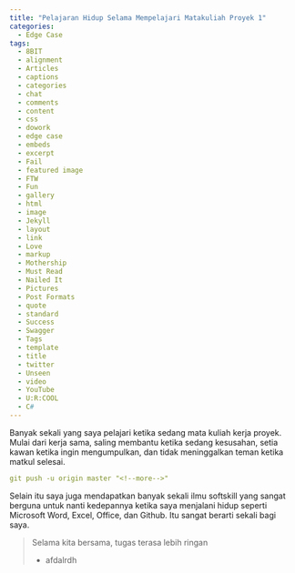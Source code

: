 ```yaml
---
title: "Pelajaran Hidup Selama Mempelajari Matakuliah Proyek 1"
categories:
  - Edge Case
tags:
  - 8BIT
  - alignment
  - Articles
  - captions
  - categories
  - chat
  - comments
  - content
  - css
  - dowork
  - edge case
  - embeds
  - excerpt
  - Fail
  - featured image
  - FTW
  - Fun
  - gallery
  - html
  - image
  - Jekyll
  - layout
  - link
  - Love
  - markup
  - Mothership
  - Must Read
  - Nailed It
  - Pictures
  - Post Formats
  - quote
  - standard
  - Success
  - Swagger
  - Tags
  - template
  - title
  - twitter
  - Unseen
  - video
  - YouTube
  - U:R:COOL
  - C#
---
```


Banyak sekali yang saya pelajari ketika sedang mata kuliah kerja proyek. Mulai dari kerja sama, saling membantu ketika sedang kesusahan, setia kawan ketika ingin mengumpulkan, dan tidak meninggalkan teman ketika matkul selesai.

```yaml
git push -u origin master "<!--more-->"
```


Selain itu saya juga mendapatkan banyak sekali ilmu softskill yang sangat berguna untuk nanti kedepannya ketika saya menjalani hidup seperti Microsoft Word, Excel, Office, dan Github. Itu sangat berarti sekali bagi saya.

> Selama kita bersama, tugas terasa lebih ringan
> - afdalrdh

